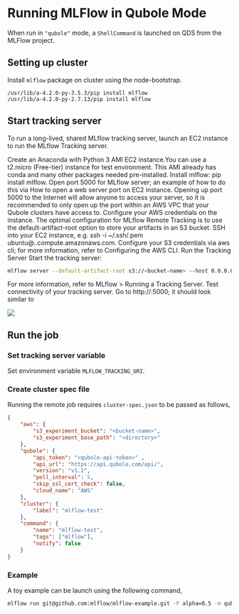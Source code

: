 # Running MLFlow in Qubole Mode


When run in `"qubole"` mode, a `ShellCommand` is launched on QDS from the MLFlow project. 

## Setting up cluster

Install `mlflow` package on cluster using the node-bootstrap.

```
/usr/lib/a-4.2.0-py-3.5.3/pip install mlflow
/usr/lib/a-4.2.0-py-2.7.13/pip install mlflow
```

## Start tracking server

To run a long-lived, shared MLflow tracking server, launch an EC2 instance to run the MLflow Tracking server.

Create an Anaconda with Python 3 AMI EC2 instance.You can use a t2.micro (Free-tier) instance for test environment. This AMI already has conda and many other packages needed pre-installed.
Install mlflow: pip install mlflow.
Open port 5000 for MLflow server; an example of how to do this via How to open a web server port on EC2 instance. Opening up port 5000 to the Internet will allow anyone to access your server, so it is recommended to only open up the port within an AWS VPC that your Qubole clusters have access to.
Configure your AWS credentials on the instance. The optimal configuration for MLflow Remote Tracking is to use the default-artifact-root option to store your artifacts in an S3 bucket.
SSH into your EC2 instance, e.g. ssh -i ~/.ssh/<key>.pem ubuntu@<hostname>.<region>.compute.amazonaws.com.
Configure your S3 credentials via aws cli; for more information, refer to Configuring the AWS CLI.
Run the Tracking Server
Start the tracking server: 
```sh
mlflow server --default-artifact-root s3://<bucket-name> --host 0.0.0.0.
```
For more information, refer to MLflow > Running a Tracking Server.
Test connectivity of your tracking server. Go to http://<mlflow-server-dns>:5000; it should look similar to

![](https://docs.databricks.com/_static/images/mlflow/mlflow-web-ui.png)

## Run the job

### Set tracking server variable

Set environment variable `MLFLOW_TRACKING_URI`.

### Create cluster spec file
Running the remote job requires `cluster-spec.json` to be passed as follows,

```json
{
    "aws": {
        "s3_experiment_bucket": "<bucket-name>",
        "s3_experiment_base_path": "<directory>"
    },
    "qubole": {
        "api_token": "<qubole-api-token>" ,
        "api_url": "https://api.qubole.com/api/",
        "version": "v1.2",
        "poll_interval": 5,
        "skip_ssl_cert_check": false,
        "cloud_name": "AWS"
    },
    "cluster": {
        "label": "mlflow-test"
    },
    "command": {
        "name": "mlflow-test",
        "tags": ["mlflow"],
        "notify": false
    }
}
```

### Example

A toy example can be launch using the following command,

```sh
mlflow run git@github.com:mlflow/mlflow-example.git -P alpha=0.5 -m qubole --cluster-spec example/qubole_run_remote/cluster_spec.json
```